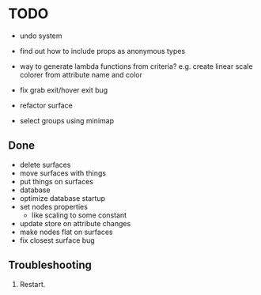 # TODO

- undo system
- find out how to include props as anonymous types
- way to generate lambda functions from criteria? e.g. create linear scale colorer from attribute name and color

- fix grab exit/hover exit bug
- refactor surface
- select groups using minimap

## Done

- delete surfaces
- move surfaces with things
- put things on surfaces
- database
- optimize database startup
- set nodes properties
    - like scaling to some constant
- update store on attribute changes
- make nodes flat on surfaces
- fix closest surface bug

## Troubleshooting

1) Restart.
